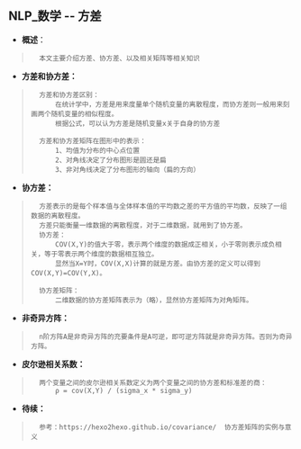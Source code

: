 ## NLP_数学 -- 方差
- **概述**：
>       本文主要介绍方差、协方差、以及相关矩阵等相关知识
>
>

- **方差和协方差：**
>       方差和协方差区别：
>           在统计学中，方差是用来度量单个随机变量的离散程度，而协方差则一般用来刻画两个随机变量的相似程度。
>           根据公式，可以认为方差是随机变量x关于自身的协方差
>
>       方差和协方差矩阵在图形中的表示：
>           1、均值为分布的中心点位置
>           2、对角线决定了分布图形是圆还是扁
>           3、非对角线决定了分布图形的轴向（扁的方向）
>

- **协方差：**
>       方差表示的是每个样本值与全体样本值的平均数之差的平方值的平均数，反映了一组数据的离散程度。
>       方差只能衡量一维数据的离散程度，对于二维数据，就用到了协方差。
>       协方差：
>           COV(X,Y)的值大于零，表示两个维度的数据成正相关，小于零则表示成负相关，等于零表示两个维度的数据相互独立。
>           显然当X=Y时，COV(X,X)计算的就是方差。由协方差的定义可以得到COV(X,Y)=COV(Y,X)。
>
>       协方差矩阵：
>           二维数据的协方差矩阵表示为（略），显然协方差矩阵为对角矩阵。
>

- **非奇异方阵：**
>       n阶方阵A是非奇异方阵的充要条件是A可逆，即可逆方阵就是非奇异方阵。否则为奇异方阵。
>
>

- **皮尔逊相关系数：**
>       两个变量之间的皮尔逊相关系数定义为两个变量之间的协方差和标准差的商：
>           ρ = cov(X,Y) / (sigma_x * sigma_y)
>
>
>
>
>
>
>

- **待续：**
>       参考：https://hexo2hexo.github.io/covariance/  协方差矩阵的实例与意义
>
>
>
>
>
>
>
>
>
>
>
